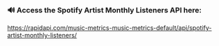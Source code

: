 ### 🔊 Access the Spotify Artist Monthly Listeners API here:

https://rapidapi.com/music-metrics-music-metrics-default/api/spotify-artist-monthly-listeners/
